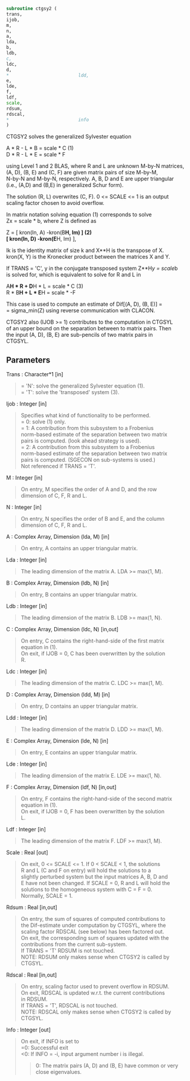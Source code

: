 ```fortran  
subroutine ctgsy2 (  
trans,  
ijob,  
m,  
n,  
a,  
lda,  
b,  
ldb,  
c,  
ldc,  
d,  
*                          ldd,  
e,  
lde,  
f,  
ldf,  
scale,  
rdsum,  
rdscal,  
*                          info  
)  
```  
  
CTGSY2 solves the generalized Sylvester equation  
  
A * R - L * B = scale *  C               (1)  
D * R - L * E = scale * F  
  
using Level 1 and 2 BLAS, where R and L are unknown M-by-N matrices,  
(A, D), (B, E) and (C, F) are given matrix pairs of size M-by-M,  
N-by-N and M-by-N, respectively. A, B, D and E are upper triangular  
(i.e., (A,D) and (B,E) in generalized Schur form).  
  
The solution (R, L) overwrites (C, F). 0 <= SCALE <= 1 is an output  
scaling factor chosen to avoid overflow.  
  
In matrix notation solving equation (1) corresponds to solve  
Zx = scale * b, where Z is defined as  
  
Z = [ kron(In, A)  -kron(B**H, Im) ]             (2)  
[ kron(In, D)  -kron(E**H, Im) ],  
  
Ik is the identity matrix of size k and X**H is the transpose of X.  
kron(X, Y) is the Kronecker product between the matrices X and Y.  
  
If TRANS = 'C', y in the conjugate transposed system Z**H*y = scale*b  
is solved for, which is equivalent to solve for R and L in  
  
A**H * R  + D**H * L   = scale * C           (3)  
R  * B**H + L  * E**H  = scale * -F  
  
This case is used to compute an estimate of Dif[(A, D), (B, E)] =  
= sigma_min(Z) using reverse communication with CLACON.  
  
CTGSY2 also (IJOB >= 1) contributes to the computation in CTGSYL  
of an upper bound on the separation between to matrix pairs. Then  
the input (A, D), (B, E) are sub-pencils of two matrix pairs in  
CTGSYL.  
  
## Parameters  
Trans : Character*1 [in]  
> = 'N': solve the generalized Sylvester equation (1).  
> = 'T': solve the 'transposed' system (3).  
  
Ijob : Integer [in]  
> Specifies what kind of functionality to be performed.  
> = 0: solve (1) only.  
> = 1: A contribution from this subsystem to a Frobenius  
> norm-based estimate of the separation between two matrix  
> pairs is computed. (look ahead strategy is used).  
> = 2: A contribution from this subsystem to a Frobenius  
> norm-based estimate of the separation between two matrix  
> pairs is computed. (SGECON on sub-systems is used.)  
> Not referenced if TRANS = 'T'.  
  
M : Integer [in]  
> On entry, M specifies the order of A and D, and the row  
> dimension of C, F, R and L.  
  
N : Integer [in]  
> On entry, N specifies the order of B and E, and the column  
> dimension of C, F, R and L.  
  
A : Complex Array, Dimension (lda, M) [in]  
> On entry, A contains an upper triangular matrix.  
  
Lda : Integer [in]  
> The leading dimension of the matrix A. LDA >= max(1, M).  
  
B : Complex Array, Dimension (ldb, N) [in]  
> On entry, B contains an upper triangular matrix.  
  
Ldb : Integer [in]  
> The leading dimension of the matrix B. LDB >= max(1, N).  
  
C : Complex Array, Dimension (ldc, N) [in,out]  
> On entry, C contains the right-hand-side of the first matrix  
> equation in (1).  
> On exit, if IJOB = 0, C has been overwritten by the solution  
> R.  
  
Ldc : Integer [in]  
> The leading dimension of the matrix C. LDC >= max(1, M).  
  
D : Complex Array, Dimension (ldd, M) [in]  
> On entry, D contains an upper triangular matrix.  
  
Ldd : Integer [in]  
> The leading dimension of the matrix D. LDD >= max(1, M).  
  
E : Complex Array, Dimension (lde, N) [in]  
> On entry, E contains an upper triangular matrix.  
  
Lde : Integer [in]  
> The leading dimension of the matrix E. LDE >= max(1, N).  
  
F : Complex Array, Dimension (ldf, N) [in,out]  
> On entry, F contains the right-hand-side of the second matrix  
> equation in (1).  
> On exit, if IJOB = 0, F has been overwritten by the solution  
> L.  
  
Ldf : Integer [in]  
> The leading dimension of the matrix F. LDF >= max(1, M).  
  
Scale : Real [out]  
> On exit, 0 <= SCALE <= 1. If 0 < SCALE < 1, the solutions  
> R and L (C and F on entry) will hold the solutions to a  
> slightly perturbed system but the input matrices A, B, D and  
> E have not been changed. If SCALE = 0, R and L will hold the  
> solutions to the homogeneous system with C = F = 0.  
> Normally, SCALE = 1.  
  
Rdsum : Real [in,out]  
> On entry, the sum of squares of computed contributions to  
> the Dif-estimate under computation by CTGSYL, where the  
> scaling factor RDSCAL (see below) has been factored out.  
> On exit, the corresponding sum of squares updated with the  
> contributions from the current sub-system.  
> If TRANS = 'T' RDSUM is not touched.  
> NOTE: RDSUM only makes sense when CTGSY2 is called by  
> CTGSYL.  
  
Rdscal : Real [in,out]  
> On entry, scaling factor used to prevent overflow in RDSUM.  
> On exit, RDSCAL is updated w.r.t. the current contributions  
> in RDSUM.  
> If TRANS = 'T', RDSCAL is not touched.  
> NOTE: RDSCAL only makes sense when CTGSY2 is called by  
> CTGSYL.  
  
Info : Integer [out]  
> On exit, if INFO is set to  
> =0: Successful exit  
> <0: If INFO = -i, input argument number i is illegal.  
> >0: The matrix pairs (A, D) and (B, E) have common or very  
> close eigenvalues.  
  
